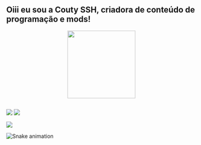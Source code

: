 ## Oiii eu sou a Couty SSH, criadora de conteúdo de programação e mods!
<div align="center">
  <a href="https://github.com/CoutySSH">
  <img height="180em" src="https://github-readme-stats.vercel.app/api?username=CoutySSH&show_icons=true&theme=dracula&include_all_commits=true&count_private=true"/>
</div>

  
  ##
 
<div> 
  <a href="https://www.youtube.com/channel/UC6-c7Q_GKNUTohRajdLFxVg" target="_blank"><img src="https://img.shields.io/badge/YouTube-FF0000?style=for-the-badge&logo=youtube&logoColor=white" target="_blank"></a>
  <a href="https://instagram.com/couty_ssh/" target="_blank"><img src="https://img.shields.io/badge/-Instagram-%23E4405F?style=for-the-badge&logo=instagram&logoColor=white" target="_blank"></a>
 
  <a href = "mailto:coticouty@gmail.com"><img src="https://img.shields.io/badge/-Gmail-%23333?style=for-the-badge&logo=gmail&logoColor=white" target="_blank"></a>
 
  ![Snake animation](https://github.com/CoutySSH/CoutySSH/blob/output/github-contribution-grid-snake.svg)
 
</div>
